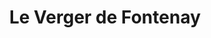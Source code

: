 ---
title: "Le Verger de Fontenay"
url: /fontenay-aux-roses/le-verger-de-fontenay/
shop: légumes
---